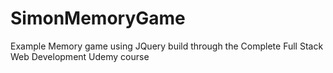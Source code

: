 # SimonMemoryGame
Example Memory game using JQuery build through the Complete Full Stack Web Development Udemy course
